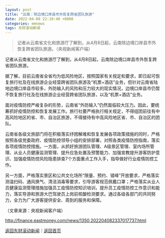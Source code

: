```yaml
---
layout: post
title: "云南：除边境口岸县市外恢复跨省团队旅游"
date: 2022-04-08 22:10:40 +0800
categories: emnews
tags: 东财滚动新闻
---
```

> 记者从云南省文化和旅游厅了解到，从4月8日起，云南除边境口岸县市外恢复跨省团队旅游。（央视新闻客户端）

<p>记者从云南省文化和旅游厅了解到，从4月8日起，云南除边境口岸县市外恢复跨省团队旅游。</p><p>据了解，目前云南省全省均为低风险地区，按照国家有关规定和要求，即日起可恢复旅行社及在线旅游企业经营跨省团队旅游及“机票+酒店”业务，但针对云南省陆地边境口岸县市较多，外防输入的风险和压力较大的现实情况，边境口岸县市仍暂不恢复旅行社及在线旅游企业经营跨省团队旅游，以及“机票+酒店”业务。</p><p>面对疫情防控严峻复杂的形势，云南省“外防输入”仍然面临较大压力。因此，要统筹抓好疫情防控和恢复发展工作。旅行社要严格执行相关规定，不得组团前往有中高风险地区的省、市、自治区旅游，不得接待有中高风险地区省、市、自治区的团队。</p><p>云南省各级文旅部门将在积极落实纾困解难和恢复发展各项政策措施的同时，严格按照各级党委政府、疫情防控领导小组的安排部署，对照各类疫情防控指南，落实各项疫情防控措施。一方面，从抓好旅游团队管理、A级景区管理、室内场所管理、从业人员健康监测管理、提升应急处置及预警能力、加强宣教提升游客防护意识、加强疫情防控风险隐患排查7个方面重点工作入手，指导做好行业疫情防控工作。</p><p>另一方面，严格落实景区和公共文化场所“限量、预约、错峰”开放要求，严格落实测温扫码、通风换气、清洁消毒等要求，引导游客规范佩戴口罩；严格落实从业人员健康监测管理措施加强员工疫情防控知识培训，提升员工疫情防控工作意识和能力，落实导游和旅游大巴驾驶员上岗前核酸检测要求。通过各级各部门的共同努力，全力为广大游客提供安全、周到的服务和保障。</p><p class="em_media">（文章来源：央视新闻客户端）</p>

<http://finance.eastmoney.com/news/1350,202204082337017737.html>

[返回东财滚动新闻](//finews.withounder.com/emnews/)｜[返回首页](//finews.withounder.com/)